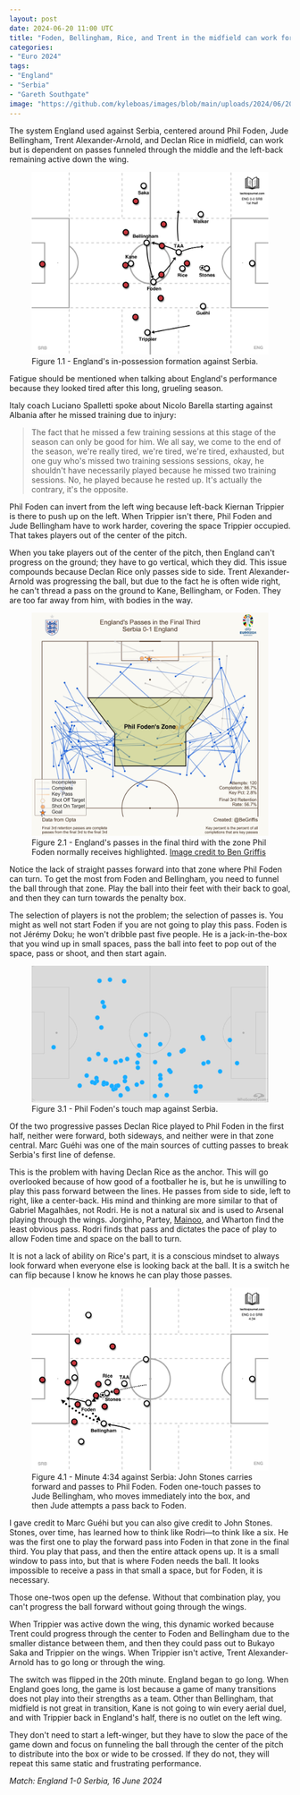 ```yaml
---
layout: post
date: 2024-06-20 11:00 UTC
title: "Foden, Bellingham, Rice, and Trent in the midfield can work for England"
categories:
- "Euro 2024"
tags:
- "England"
- "Serbia"
- "Gareth Southgate"
image: "https://github.com/kyleboas/images/blob/main/uploads/2024/06/20/Image-20Jun2024_00:12:34.png?raw=true"
---
```


The system England used against Serbia, centered around Phil Foden, Jude Bellingham, Trent Alexander-Arnold, and Declan Rice in midfield, can work but is dependent on passes funneled through the middle and the left-back remaining active down the wing.

<!---more--->

<figure>
    <img src="https://github.com/kyleboas/images/blob/main/uploads/2024/06/16/Image-16Jun2024_23:20:08.png?raw=true">
    <figcaption>Figure 1.1 - England's in-possession formation against Serbia.</figcaption>
</figure>

Fatigue should be mentioned when talking about England's performance because they looked tired after this long, grueling season.

Italy coach Luciano Spalletti spoke about Nicolo Barella starting against Albania after he missed training due to injury:

> The fact that he missed a few training sessions at this stage of the season can only be good for him. We all say, we come to the end of the season, we're really tired, we're tired, we're tired, exhausted, but one guy who's missed two training sessions sessions, okay, he shouldn't have necessarily played because he missed two training sessions. No, he played because he rested up. It's actually the contrary, it's the opposite. 

Phil Foden can invert from the left wing because left-back Kiernan Trippier is there to push up on the left. When Trippier isn't there, Phil Foden and Jude Bellingham have to work harder, covering the space Trippier occupied. That takes players out of the center of the pitch.

When you take players out of the center of the pitch, then England can't progress on the ground; they have to go vertical, which they did. This issue compounds because Declan Rice only passes side to side. Trent Alexander-Arnold was progressing the ball, but due to the fact he is often wide right, he can't thread a pass on the ground to Kane, Bellingham, or Foden. They are too far away from him, with bodies in the way. 

<figure>
    <img src="https://github.com/kyleboas/images/blob/main/uploads/2024/06/17/Image-17Jun2024_15:33:09.png?raw=true">
    <figcaption>Figure 2.1 - England's passes in the final third with the zone Phil Foden normally receives highlighted. <a href="https://x.com/begriffis/status/1802473432572891193?s=46&t=EwWKBMyY400eGGXYwoRkiw">Image credit to Ben Griffis</a></figcaption>
</figure>

Notice the lack of straight passes forward into that zone where Phil Foden can turn. To get the most from Foden and Bellingham, you need to funnel the ball through that zone. Play the ball into their feet with their back to goal, and then they can turn towards the penalty box. 

The selection of players is not the problem; the selection of passes is. You might as well not start Foden if you are not going to play this pass. Foden is not Jérémy Doku; he won't dribble past five people. He is a jack-in-the-box that you wind up in small spaces, pass the ball into feet to pop out of the space, pass or shoot, and then start again.


<figure>
    <img src="https://github.com/kyleboas/images/blob/main/uploads/2024/06/17/Image-17Jun2024_22:14:32.png?raw=true">
    <figcaption>Figure 3.1 - Phil Foden's touch map against Serbia.</figcaption>
</figure>

Of the two progressive passes Declan Rice played to Phil Foden in the first half, neither were forward, both sideways, and neither were in that zone central. Marc Guéhi was one of the main sources of cutting passes to break Serbia's first line of defense.

This is the problem with having Declan Rice as the anchor. This will go overlooked because of how good of a footballer he is, but he is unwilling to play this pass forward between the lines. He passes from side to side, left to right, like a center-back. His mind and thinking are more similar to that of Gabriel Magalhães, not Rodri. He is not a natural six and is used to Arsenal playing through the wings. Jorginho, Partey, [Mainoo](https://tacticsjournal.com/2024/03/27/kobbie-mainoo-shows-what-england-lacked-at-holding-midfield/), and Wharton find the least obvious pass. Rodri finds that pass and dictates the pace of play to allow Foden time and space on the ball to turn. 

It is not a lack of ability on Rice's part, it is a conscious mindset to always look forward when everyone else is looking back at the ball. It is a switch he can flip because I know he knows he can play those passes.

<figure>
    <img src="https://github.com/kyleboas/images/blob/main/uploads/2024/06/17/Image-17Jun2024_14:59:30.png?raw=true">
    <figcaption>Figure 4.1 - Minute 4:34 against Serbia: John Stones carries forward and passes to Phil Foden. Foden one-touch passes to Jude Bellingham, who moves immediately into the box, and then Jude attempts a pass back to Foden.</figcaption>
</figure>

I gave credit to Marc Guéhi but you can also give credit to John Stones. Stones, over time, has learned how to think like Rodri—to think like a six. He was the first one to play the forward pass into Foden in that zone in the final third. You play that pass, and then the entire attack opens up. It is a small window to pass into, but that is where Foden needs the ball. It looks impossible to receive a pass in that small a space, but for Foden, it is necessary. 

Those one-twos open up the defense. Without that combination play, you can't progress the ball forward without going through the wings.

When Trippier was active down the wing, this dynamic worked because Trent could progress through the center to Foden and Bellingham due to the smaller distance between them, and then they could pass out to Bukayo Saka and Trippier on the wings. When Trippier isn't active, Trent Alexander-Arnold has to go long or through the wing.

The switch was flipped in the 20th minute. England began to go long. When England goes long, the game is lost because a game of many transitions does not play into their strengths as a team. Other than Bellingham, that midfield is not great in transition, Kane is not going to win every aerial duel, and with Trippier back in England's half, there is no outlet on the left wing. 

They don't need to start a left-winger, but they have to slow the pace of the game down and focus on funneling the ball through the center of the pitch to distribute into the box or wide to be crossed. If they do not, they will repeat this same static and frustrating performance.

*Match: England 1-0 Serbia, 16 June 2024*